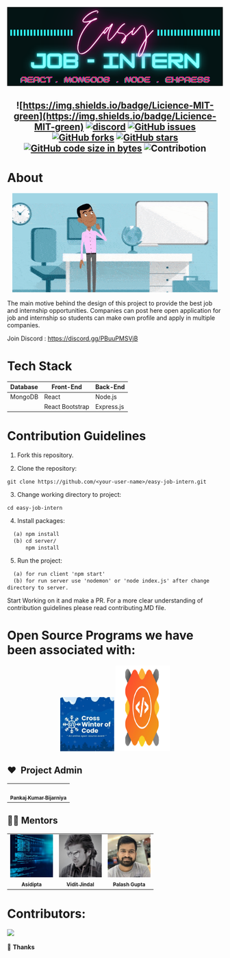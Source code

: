 <!-- Banner -->
<div class="container-fluid">
  <img class="mx-auto" src="readme_assets/banner.png">
</div>
<!-- ALL-CONTRIBUTORS-BADGE:START - Do not remove or modify this section -->
<!-- ALL-CONTRIBUTORS-BADGE:END -->
 
<h2 align="center">

![https://img.shields.io/badge/Licience-MIT-green](https://img.shields.io/badge/Licience-MIT-green)
[![discord](https://img.shields.io/badge/Chat-on%20discord-red)](https://discord.gg/PBuuPMSVjB)
[![GitHub issues](https://img.shields.io/github/issues/pankajkumarbij/easy-job-intern?style=plastic)](https://github.com/pankajkumarbij/easy-job-intern/issues)
[![GitHub forks](https://img.shields.io/github/forks/pankajkumarbij/easy-job-intern)](https://github.com/pankajkumarbij/easy-job-intern/network)
[![GitHub stars](https://img.shields.io/github/stars/pankajkumarbij/easy-job-intern?style=plastic)](https://github.com/pankajkumarbij/easy-job-intern)
[![GitHub code size in bytes](https://img.shields.io/github/languages/code-size/pankajkumarbij/easy-job-intern?logo=github)](https://github.com/pankajkumarbij/easy-job-intern)
![Contribotion](https://img.shields.io/badge/Contribution-Welcome-brightgreen)

</h2>

# About

<p align="center"><img src="readme_assets/easy-job-intern-about.gif"></p>

<p>

The main motive behind the design of this project to provide the best job and internship opportunities. Companies can post here open application for job and internship so students can make own profile and apply in multiple companies.

Join Discord : https://discord.gg/PBuuPMSVjB

# Tech Stack

| Database | Front-End | Back-End   |
| -------- | --------- | ---------- |
| MongoDB   | React      | Node.js    |
| &nbsp;   | React Bootstrap | Express.js |

# Contribution Guidelines

1. Fork this repository.

2. Clone the repository:

```
git clone https://github.com/<your-user-name>/easy-job-intern.git
```

3. Change working directory to project:

```
cd easy-job-intern
```

4. Install packages:

```
  (a) npm install
  (b) cd server/
      npm install
```

5. Run the project:

```
  (a) for run client 'npm start'
  (b) for run server use 'nodemon' or 'node index.js' after change directory to server.
```
Start Working on it and make a PR.
For a more clear understanding of contribution guidelines please read contributing.MD file.

# Open Source Programs we have been associated with: 

<p align="center">
<a href="https://crosswoc.ieeedtu.in/"><img src="./readme_assets/crosswoc.png" width="25%"></a>
<a href="https://crosswoc.ieeedtu.in/"><img src="./readme_assets/gssoc_logoNew.png" width="25%" height="200px"></a>
</p>

## ❤️&nbsp; Project Admin

<table>
<tr>
    <td align="center" thead="admin"><a href="https://github.com/pankajkumarbij"><img alt="" src="https://avatars.githubusercontent.com/u/59636849?s=400&u=022a70168ed33225af6aed2a40d2c3778a36cbfa&v=4" width="100px;" alt="admin"/><br /><sub><b> Pankaj Kumar Bijarniya </b></sub></a></td></tr>
  </tr>
  </table>

## 👨‍💻 Mentors

<table>
<tr>
    <td align="center" thead="Mentor"><a href="https://github.com/asi309"><img src="readme_assets/p3.jfif" width="100px;" alt="Mentor"/><br /><sub><b>Asidipta</b></sub></a></td>
    <td align="center" thead="Mentor"><a href="https://github.com/Vidit-jindal"><img src="readme_assets/p2.jfif" width="100px;" alt="admin"/><br /><sub><b>Vidit Jindal</b></sub></a></td>
    <td align="center" thead="Mentor"><a href="https://github.com/palashgdev"><img src="readme_assets/p1.jfif" width="100px;" alt="admin"/><br /><sub><b>Palash Gupta</b></sub></a></td>
  </tr>
  </table>


# Contributors:
<a href="https://github.com/pankajkumarbij/easy-job-intern/graphs/contributors">
  <img src="https://contrib.rocks/image?repo=pankajkumarbij/easy-job-intern" />
</a>

💜 **Thanks**

